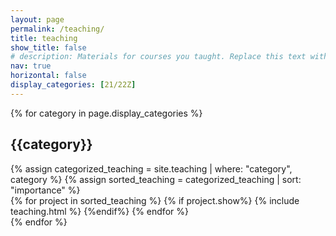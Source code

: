 ```yaml
---
layout: page
permalink: /teaching/
title: teaching
show_title: false
# description: Materials for courses you taught. Replace this text with your description.
nav: true
horizontal: false
display_categories: [21/22Z]
---
```


<!-- For now, this page is assumed to be a static description of your courses. You can convert it to a collection similar to `_teaching/` so that you can have a dedicated page for each course.

Organize your courses by years, topics, or universities, however you like! -->

<div class="teaching">
 {% for category in page.display_categories %}
      <h2 class="category">{{category}}</h2>
      {% assign categorized_teaching = site.teaching | where: "category", category %}
      {% assign sorted_teaching = categorized_teaching | sort: "importance" %}
      <!-- Generate cards for each project -->
        <div class="container">
          <div class="row row-cols-1">
          {% for project in sorted_teaching %}
            {% if project.show%}
                {% include teaching.html %}
            {%endif%}
          {% endfor %}
          </div>
        </div>
    {% endfor %}
</div>